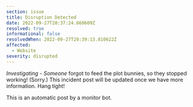 ```yaml
---
section: issue
title: Disruption Detected
date: 2022-09-27T20:37:24.660609Z
resolved: true
informational: false
resolvedWhen: 2022-09-27T20:39:13.810622Z
affected:
  - Website
severity: disrupted
---
```

*Investigating* - _Someone_ forgot to feed the plot bunnies, so they stopped working! (Sorry.) This incident post will be updated once we have more information. Hang tight!

This is an automatic post by a monitor bot.
        